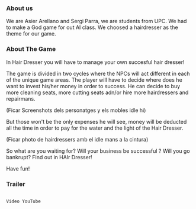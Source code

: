 ### About us



We are Asier Arellano and Sergi Parra, we are students from UPC. We had to make a God game for out AI class. We choosed a hairdresser as the theme for our game.


### About The Game



In Hair Dresser you will have to manage your own succesful hair dresser!

The game is divided in two cycles where the NPCs will act different in each of the unique game areas.
The player will have to decide where does he want to invest his/her money in order to success. He can decide to buy more cleaning seats, more cutting seats adn/or hire more hairdressers and repairmans.

(Ficar Screenshots dels personatges y els mobles idle hi)

But those won't be the only expenses he will see, money will be deducted all the time in order to pay for the water and the light of the Hair Dresser.

(Ficar photo de hairdressers amb el idle mans a la cintura)

So what are you waiting for? Will your business be successful ? Will you go bankrupt? Find out in HAIr Dresser!

Have fun!


### Trailer

``` Markdown

Video YouTube

```
